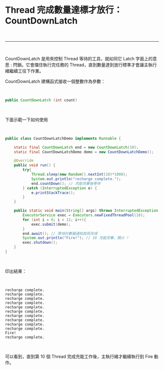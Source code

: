 # Thread 完成數量達標才放行：CountDownLatch

<br>

-------

<br>

CountDownLatch 是用來控制 Thread 等待的工具，就如同它 Latch 字面上的意思 : 閂鎖。它會擋住執行完任務的 Thread，直到數量達到放行標準才會讓主執行緒繼續工往下作業。

CountDownLatch 建構函式接收一個整數作為參數：

<br>

```java
public CountDownLatch (int count)
```

<br>

下面示範一下如何使用

<br>

```java
public class CountDownLatchDemo implements Runnable {

    static final CountDownLatch end = new CountDownLatch(10);
    static final CountDownLatchDemo demo = new CountDownLatchDemo();

    @Override
    public void run() {
        try{
            Thread.sleep(new Random().nextInt(10)*1000);
            System.out.println("recharge complete.");
            end.countDown(); // 充能完畢後等待
        } catch (InterruptedException e) {
            e.printStackTrace();
        }
    }

    public static void main(String[] args) throws InterruptedException {
        ExecutorService exec = Executors.newFixedThreadPool(10);
        for (int i = 0; i < 11; i++){
            exec.submit(demo);
        }
        end.await(); // 等待計數器通知技術完成
        System.out.println("Fire!"); // 10 充能完畢，開火 !
        exec.shutdown();
    }
}
```

<br>

印出結果：

<br>

```
recharge complete.
recharge complete.
recharge complete.
recharge complete.
recharge complete.
recharge complete.
recharge complete.
recharge complete.
recharge complete.
recharge complete.
Fire!
recharge complete.
```

<br>

可以看到，直到第 10 個 Thread 完成充能工作後，主執行緒才繼續執行到 Fire 動作。